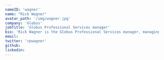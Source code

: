 ```yaml
---
nameID: 'wagner'
name: "Rick Wagner"
avatar_path: '/img/wagner.jpg'
company: 'Globus'
jobTitle: 'Globus Professional Services manager'
bio: 'Rick Wagner is the Globus Professional Services manager, managing a team of engineers supporting organizations and research projects in solving large-scale and complex data management challenges. He was the HPC Systems Manager at the San Diego Supercomputer Center and Rick's starting point in research was computational astrophysics.'
email: 
twitter: 'rpwagner'
github: 
linkedin:
---
```

